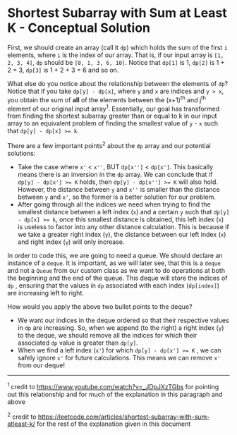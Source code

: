 # Shortest Subarray with Sum at Least K - Conceptual Solution

 First, we should create an array (call it `dp`) which holds the sum of the first `i` elements, where `i` is the index of our array. That is, if our input array is `[1, 2, 3, 4]`, `dp` should be `[0, 1, 3, 6, 10]`. Notice that `dp[1]` is 1, `dp[2]` is 1 + 2 = 3, `dp[3]` is 1 + 2 + 3 = 6 and so on.

 What else do you notice about the relationship between the elements of `dp`? Notice that if you take `dp[y] - dp[x]`, where `y` and `x` are indices and `y > x`, you obtain the sum of **all** of the elements between the (x+1)<sup>th</sup> and j<sup>th</sup> element of our original input array<sup>1</sup>. Essentially, our goal has transformed from finding the shortest subarray greater than or equal to k in our input array to an equivalent problem of finding the smallest value of `y` - `x` such that `dp[y] - dp[x] >= k`.    

 There are a few important points<sup>2</sup> about the `dp` array and our potential solutions:

 * Take the case where `x'` < `x''`, BUT `dp[x'']` < `dp[x']`. This basically means there is an inversion in the `dp` array. We can conclude that if `dp[y] - dp[x'] >= K` holds, then `dp[y] - dp[x''] >= K` will also hold. However, the distance between `y` and `x''` is smaller than the distance between `y` and `x'`, so the former is a better solution for our problem.
 * After going through all the indices we need when trying to find the smallest distance between a left index (`x`) and a certain `y` such that `dp[y] - dp[x] >= k`,  once this smallest distance is obtained, this left index (`x`) is useless to factor into any other distance calculation. This is because if we take a greater right index (`y`), the distance between our left index (`x`) and right index (`y`) will only increase.

 In order to code this, we are going to need a queue. We should declare an instance of a `deque`. It is important, as we will later see, that this is a `deque` and not a `Queue` from our custom class as we want to do operations at both the beginning and the end of the queue. This deque will store the indices of `dp` , ensuring that the values in `dp` associated with each index (`dp[index]`) are increasing left to right.

 How would you apply the above two bullet points to the deque? 

 * We want our indices in the deque ordered so that their respective values in `dp` are increasing. So, when we append (to the right) a right index (`y`) to the deque, we should remove all the indices for which their associated `dp` value is greater than `dp[y]`.
 * When we find a left index (`x'`) for which `dp[y] - dp[x'] >= K` , we can safely ignore `x'` for future calculations. This means we can remove `x'` from our deque!

 <hr/>

 <sup>1 </sup> credit to https://www.youtube.com/watch?v=_JDpJXzTGbs for pointing out this relationship and for much of the explanation in this paragraph and above

 <sup>2</sup> credit to https://leetcode.com/articles/shortest-subarray-with-sum-atleast-k/ for the rest of the explanation given in this document
